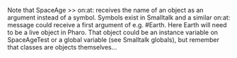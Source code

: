 Note that SpaceAge >> on:at: receives the name of an object as an argument instead of a symbol. Symbols exist in Smalltalk and a similar on:at: message could receive a first argument of e.g. #Earth. Here Earth will need to be a live object in Pharo. That object could be an instance variable on SpaceAgeTest or a global variable (see Smalltalk globals), but remember that classes are objects themselves...